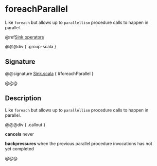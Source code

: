 # foreachParallel

Like `foreach` but allows up to `parallellism` procedure calls to happen in parallel.

@ref[Sink operators](../index.md#sink-operators)

@@@div { .group-scala }

## Signature

@@signature [Sink.scala]($akka$/akka-stream/src/main/scala/akka/stream/scaladsl/Sink.scala) { #foreachParallel }

@@@

## Description

Like `foreach` but allows up to `parallellism` procedure calls to happen in parallel.


@@@div { .callout }

**cancels** never

**backpressures** when the previous parallel procedure invocations has not yet completed

@@@

